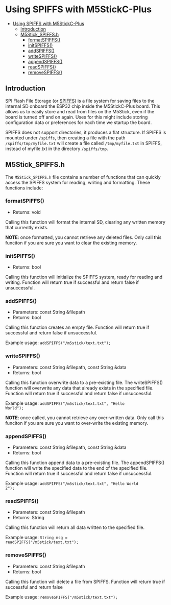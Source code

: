 # Using SPIFFS with M5StickC-Plus

- [Using SPIFFS with M5StickC-Plus](#using-spiffs-with-m5stickc-plus)
	- [Introduction](#introduction)
    - [M5Stick_SPIFFS.h](#m5stick_spiffsh)
        - [formatSPIFFS()](#formatspiffs)
        - [initSPIFFS()](#initspiffs)
        - [addSPIFFS()](#addspiffs)
        - [writeSPIFFS()](#writespiffs)
        - [appendSPIFFS()](#appendspiffs)
        - [readSPIFFS()](#readspiffs)
        - [removeSPIFFS()](#removespiffs)

## Introduction
SPI Flash File Storage (or [SPIFFS](https://docs.espressif.com/projects/esp-idf/en/latest/esp32/api-reference/storage/spiffs.html)) is a file system for saving files to the internal SD onboard the ESP32 chip inside the M5StickC-Plus board. This allows us to easily store and read from files on the M5Stick, even if the board is turned off and on again. Uses for this might include storing configuration data or preferences for each time we startup the board.

SPIFFS does not support directories, it produces a flat structure. If SPIFFS is mounted under <code>/spiffs</code>, then creating a file with the path <code>/spiffs/tmp/myfile.txt</code> will create a file called <code>/tmp/myfile.txt</code> in SPIFFS, instead of myfile.txt in the directory <code>/spiffs/tmp</code>.

## M5Stick_SPIFFS.h
The <code>M5Stick_SPIFFS.h</code> file contains a number of functions that can quickly access the SPIFFS system for reading, writing and formatting. These functions include:

### formatSPIFFS()
- Returns: void

Calling this function will format the internal SD, clearing any written memory that currently exists. 

**NOTE**: once formatted, you cannot retrieve any deleted files. Only call this funciton if you are sure you want to clear the existing memory.

### initSPIFFS()
- Returns: bool

Calling this function will initialize the SPIFFS system, ready for reading and writing. Function will return true if successful and return false if unsuccessful.

### addSPIFFS()
- Parameters: const String &filepath
- Returns: bool

Calling this function creates an empty file. Function will return true if successful and return false if unsuccessful.

Example usage: <code>addSPIFFS("/m5stick/text.txt");</code>

### writeSPIFFS()
- Parameters: const String &filepath, const String &data
- Returns: bool

Calling this function overwrite data to a pre-existing file. The writeSPIFFS() function will overwrite any data that already exists in the specified file. Function will return true if successful and return false if unsuccessful.

Example usage: <code>addSPIFFS("/m5stick/text.txt", "Hello World");</code>

**NOTE**: once called, you cannot retrieve any over-written data. Only call this funciton if you are sure you want to over-write the existing memory.

### appendSPIFFS()
- Parameters: const String &filepath, const String &data
- Returns: bool

Calling this function append data to a pre-existing file. The appendSPIFFS() function will write the specified data to the end of the specified file. Function will return true if successful and return false if unsuccessful.

Example usage: <code>addSPIFFS("/m5stick/text.txt", "Hello World 2");</code>

### readSPIFFS()
- Parameters: const String &filepath
- Returns: String

Calling this function will return all data written to the specified file. 

Example usage: <code>String msg = readSPIFFS("/m5stick/text.txt");</code>

### removeSPIFFS()
- Parameters: const String &filepath
- Returns: bool

Calling this function will delete a file from SPIFFS. Function will return true if successful and return false

Example usage: <code>removeSPIFFS("/m5stick/text.txt");</code>

